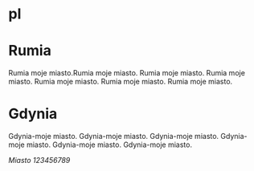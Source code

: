 # pl

<h1>Rumia</h1>
Rumia moje miasto.Rumia moje miasto.
Rumia moje miasto.
Rumia moje miasto.
Rumia moje miasto.
Rumia moje miasto.
Rumia moje miasto.
<h1>Gdynia</h1>
Gdynia-moje miasto.
Gdynia-moje miasto.
Gdynia-moje miasto.
Gdynia-moje miasto.
Gdynia-moje miasto.
Gdynia-moje miasto.

<em>Miasto 123456789</em>
